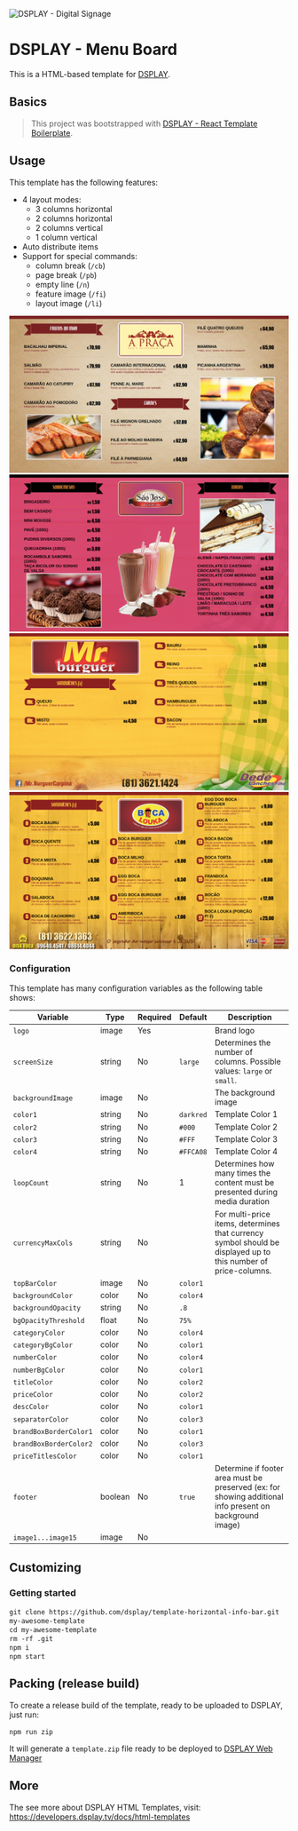 ![DSPLAY - Digital Signage](https://developers.dsplay.tv/assets/images/dsplay-logo.png)

# DSPLAY - Menu Board

This is a HTML-based template for [DSPLAY](https://dsplay.tv).

## Basics

> This project was bootstrapped with [DSPLAY - React Template Boilerplate](https://github.com/dsplay/template-boilerplate-react).

## Usage

This template has the following features:
- 4 layout modes:
  - 3 columns horizontal 
  - 2 columns horizontal
  - 2 columns vertical
  - 1 column vertical
- Auto distribute items
- Support for special commands:
  - column break (`/cb`)
  - page break (`/pb`)
  - empty line (`/n`)
  - feature image (`/fi`)
  - layout image (`/li`)

![Screenshot](docs/screenshot-01.png)
![Screenshot](docs/screenshot-02.png)
![Screenshot](docs/screenshot-03.png)
![Screenshot](docs/screenshot-04.png)

### Configuration

This template has many configuration variables as the following table shows:

| Variable              | Type    | Required | Default   | Description                                                                                                                           |
|-----------------------|---------|----------|-----------|---------------------------------------------------------------------------------------------------------------------------------------|
| `logo`                | image   | Yes      |           | Brand logo                                                                                                                            |
| `screenSize`          | string  | No       | `large`   | Determines the number of columns. Possible values: `large` or `small`.                                                                |
| `backgroundImage`     | image   | No       |           | The background image                                                                                                                  |
| `color1`              | string  | No       | `darkred` | Template Color 1                                                                                                                      |
| `color2`              | string  | No       | `#000`    | Template Color 2                                                                                                                      |
| `color3`              | string  | No       | `#FFF`    | Template Color 3                                                                                                                      |
| `color4`              | string  | No       | `#FFCA08` | Template Color 4                                                                                                                      |
| `loopCount`           | string  | No       | 1         | Determines how many times the content must be presented during media duration                                                       |
| `currencyMaxCols`     | string  | No       |           | For multi-price items, determines that currency symbol should be displayed up to this number of price-columns.                        |
| `topBarColor`         | image   | No       | `color1`  |                                                                                                                                       |
| `backgroundColor`     | color   | No       | `color4`  |                                                                                                                                       |
| `backgroundOpacity`   | string  | No       | `.8`      |                                                                                                                                       |
| `bgOpacityThreshold`  | float   | No       | `75%`     |                                                                                                                                       |
| `categoryColor`       | color   | No       | `color4`  |                                                                                                                                       |
| `categoryBgColor`     | color   | No       | `color1`  |                                                                                                                                       |
| `numberColor`         | color   | No       | `color4`  |                                                                                                                                       |
| `numberBgColor`       | color   | No       | `color1`  |                                                                                                                                       |
| `titleColor`          | color   | No       | `color2`  |                                                                                                                                       |
| `priceColor`          | color   | No       | `color2`  |                                                                                                                                       |
| `descColor`           | color   | No       | `color1`  |                                                                                                                                       |
| `separatorColor`      | color   | No       | `color3`  |                                                                                                                                       |
| `brandBoxBorderColor1`| color   | No       | `color1`  |                                                                                                                                       |
| `brandBoxBorderColor2`| color   | No       | `color3`  |                                                                                                                                       |
| `priceTitlesColor`    | color   | No       | `color1`  |                                                                                                                                       |
| `footer`              | boolean | No       | `true`    | Determine if footer area must be preserved (ex: for showing additional info present on background image)                              |
| `image1...image15`    | image   | No       |           |                                                                                                                                       |



## Customizing

### Getting started

```
git clone https://github.com/dsplay/template-horizontal-info-bar.git my-awesome-template
cd my-awesome-template
rm -rf .git
npm i
npm start
```

## Packing (release build)

To create a release build of the template, ready to be uploaded to DSPLAY, just run:

```
npm run zip
```

It will generate a `template.zip` file ready to be deployed to [DSPLAY Web Manager](https://manager.dsplay.tv/template/create)

## More

The see more about DSPLAY HTML Templates, visit: https://developers.dsplay.tv/docs/html-templates
